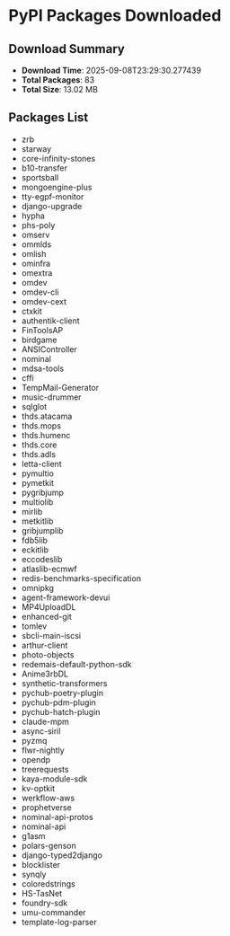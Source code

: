 # PyPI Packages Downloaded

## Download Summary
- **Download Time**: 2025-09-08T23:29:30.277439
- **Total Packages**: 83
- **Total Size**: 13.02 MB

## Packages List
- zrb
- starway
- core-infinity-stones
- b10-transfer
- sportsball
- mongoengine-plus
- tty-egpf-monitor
- django-upgrade
- hypha
- phs-poly
- omserv
- ommlds
- omlish
- ominfra
- omextra
- omdev
- omdev-cli
- omdev-cext
- ctxkit
- authentik-client
- FinToolsAP
- birdgame
- ANSIController
- nominal
- mdsa-tools
- cffi
- TempMail-Generator
- music-drummer
- sqlglot
- thds.atacama
- thds.mops
- thds.humenc
- thds.core
- thds.adls
- letta-client
- pymultio
- pymetkit
- pygribjump
- multiolib
- mirlib
- metkitlib
- gribjumplib
- fdb5lib
- eckitlib
- eccodeslib
- atlaslib-ecmwf
- redis-benchmarks-specification
- omnipkg
- agent-framework-devui
- MP4UploadDL
- enhanced-git
- tomlev
- sbcli-main-iscsi
- arthur-client
- photo-objects
- redemais-default-python-sdk
- Anime3rbDL
- synthetic-transformers
- pychub-poetry-plugin
- pychub-pdm-plugin
- pychub-hatch-plugin
- claude-mpm
- async-siril
- pyzmq
- flwr-nightly
- opendp
- treerequests
- kaya-module-sdk
- kv-optkit
- werkflow-aws
- prophetverse
- nominal-api-protos
- nominal-api
- g1asm
- polars-genson
- django-typed2django
- blocklister
- synqly
- coloredstrings
- HS-TasNet
- foundry-sdk
- umu-commander
- template-log-parser
